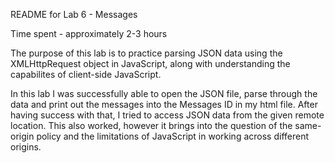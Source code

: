 README for Lab 6 - Messages

Time spent - approximately 2-3 hours

The purpose of this lab is to practice parsing JSON data using the XMLHttpRequest object in JavaScript,
along with understanding the capabilites of client-side JavaScript.

In this lab I was successfully able to open the JSON file, parse through the data and print out the messages into
the Messages ID in my html file. After having success with that, I tried to access JSON data from the given remote location.
This also worked, however it brings into the question of the same-origin policy and the limitations of JavaScript in working
across different origins.

